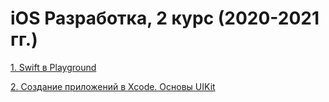 # iOS Разработка, 2 курс (2020-2021 гг.)

[1. Swift в Playground](https://github.com/AZigangaraev/ITIS_2020_101)

[2. Создание приложений в Xcode. Основы UIKit](https://github.com/AZigangaraev/ITIS_2020_102)
